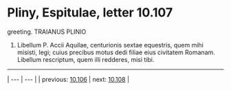 # Pliny, Espitulae, letter 10.107

greeting. TRAIANUS PLINIO



1. Libellum P. Accii Aquilae, centurionis sextae equestris, quem mihi misisti, legi; cuius precibus motus dedi filiae eius civitatem Romanam. Libellum rescriptum, quem illi redderes, misi tibi.



---

| --- | --- |
| previous: [10.106](../10.106/) | next: [10.108](../10.108/) |